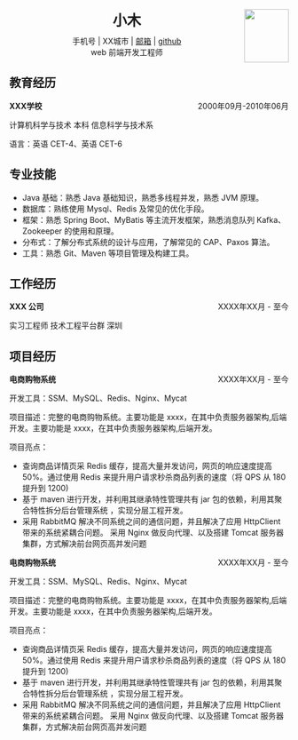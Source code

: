 <div style="position: relative">
  <div style="float: right">
    <img
      src="https://s3.mdedit.online/muji/muji-zhengjian.jpg?w=100&r=50"
      style="width: 80px; height: 96px; object-fit: contain"
    />
  </div>
  <div style="display: flex; flex-direction: column; align-items: center; margin-bottom: 22px">
    <span style="font-size: 1.6rem; font-weight: 700; margin-bottom: 10px">小木</span>
    <span
      >手机号 | XX城市 | <a href="">邮箱</a> |
      <a href="https://github.com/engvuchen/super-resume">github</a></span
    >
    <span>web 前端开发工程师</span>
  </div>
</div>

## 教育经历

<div style="display: flex; justify-content: space-between;">
  <span style="font-weight: 700">XXX学校</span>
  <span style="text-align: right">2000年09月-2010年06月</span>
</div>

计算机科学与技术 本科 信息科学与技术系

语言：英语 CET-4、英语 CET-6

## 专业技能

- Java 基础：熟悉 Java 基础知识，熟悉多线程并发，熟悉 JVM 原理。
- 数据库：熟练使用 Mysql、Redis 及常见的优化手段。
- 框架：熟悉 Spring Boot、MyBatis 等主流开发框架，熟悉消息队列 Kafka、Zookeeper 的使用和原理。
- 分布式：了解分布式系统的设计与应用，了解常见的 CAP、Paxos 算法。
- 工具：熟悉 Git、Maven 等项目管理及构建工具。

## 工作经历

<div style="display: flex; justify-content: space-between;">
  <span style="font-weight: 700">XXX 公司</span>
  <span style="text-align: right">XXXX年XX月 - 至今</span>
</div>

实习工程师 技术工程平台群 深圳

## 项目经历

<div style="display: flex; justify-content: space-between;">
  <span style="font-weight: 700">电商购物系统</span>
  <span style="text-align: right">XXXX年XX月 - 至今</span>
</div>

开发工具：SSM、MySQL、Redis、Nginx、Mycat

项目描述：完整的电商购物系统。主要功能是 xxxx，在其中负责服务器架构,后端开发。主要功能是 xxxx，在其中负责服务器架构,后端开发。

项目亮点：

- 查询商品详情页采 Redis 缓存，提高大量并发访问，网页的响应速度提高 50%。通过使用 Redis 来提升用户请求秒杀商品列表的速度（将 QPS 从 180 提升到 1200)
- 基于 maven 进行开发，并利用其继承特性管理共有 jar 包的依赖，利用其聚合特性拆分后台管理系统 ，实现分层工程开发。
- 采用 RabbitMQ 解决不同系统之间的通信问题，并且解决了应用 HttpClient 带来的系统紧耦合问题。
  采用 Nginx 做反向代理、以及搭建 Tomcat 服务器集群，方式解决前台网页高并发问题

<div style="display: flex; justify-content: space-between;">
  <span style="font-weight: 700">电商购物系统</span>
  <span style="text-align: right">XXXX年XX月 - 至今</span>
</div>

开发工具：SSM、MySQL、Redis、Nginx、Mycat

项目描述：完整的电商购物系统。主要功能是 xxxx，在其中负责服务器架构,后端开发。主要功能是 xxxx，在其中负责服务器架构,后端开发。

项目亮点：

- 查询商品详情页采 Redis 缓存，提高大量并发访问，网页的响应速度提高 50%。通过使用 Redis 来提升用户请求秒杀商品列表的速度（将 QPS 从 180 提升到 1200)
- 基于 maven 进行开发，并利用其继承特性管理共有 jar 包的依赖，利用其聚合特性拆分后台管理系统 ，实现分层工程开发。
- 采用 RabbitMQ 解决不同系统之间的通信问题，并且解决了应用 HttpClient 带来的系统紧耦合问题。
  采用 Nginx 做反向代理、以及搭建 Tomcat 服务器集群，方式解决前台网页高并发问题

